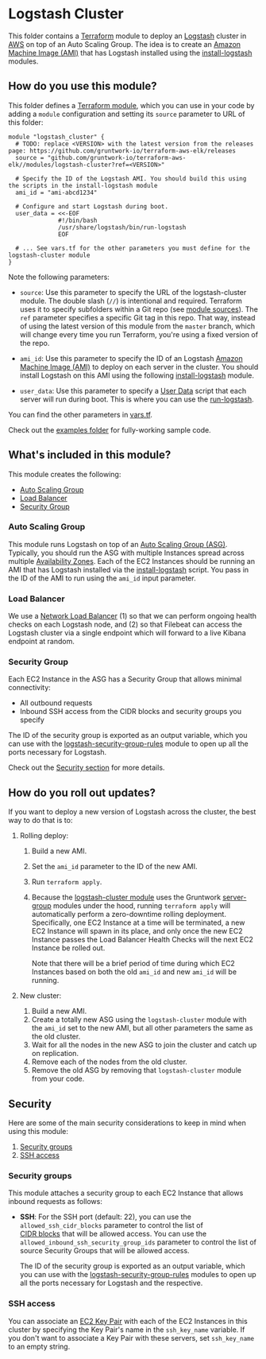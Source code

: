 # Logstash Cluster

This folder contains a [Terraform](https://www.terraform.io/) module to deploy an [Logstash](
https://www.elastic.co/products/logstash) cluster in [AWS](https://aws.amazon.com/) on top of an Auto Scaling Group. 
The idea is to create an [Amazon Machine Image (AMI)](http://docs.aws.amazon.com/AWSEC2/latest/UserGuide/AMIs.html)
that has Logstash installed using the [install-logstash](/modules/install-logstash) modules.

## How do you use this module?

This folder defines a [Terraform module](https://www.terraform.io/docs/modules/usage.html), which you can use in your
code by adding a `module` configuration and setting its `source` parameter to URL of this folder:

```hcl
module "logstash_cluster" {
  # TODO: replace <VERSION> with the latest version from the releases page: https://github.com/gruntwork-io/terraform-aws-elk/releases
  source = "github.com/gruntwork-io/terraform-aws-elk//modules/logstash-cluster?ref=<VERSION>"

  # Specify the ID of the Logstash AMI. You should build this using the scripts in the install-logstash module
  ami_id = "ami-abcd1234"
  
  # Configure and start Logstash during boot. 
  user_data = <<-EOF
              #!/bin/bash
              /usr/share/logstash/bin/run-logstash
              EOF
  
  # ... See vars.tf for the other parameters you must define for the logstash-cluster module
}
```

Note the following parameters:

* `source`: Use this parameter to specify the URL of the logstash-cluster module. The double slash (`//`) is 
  intentional and required. Terraform uses it to specify subfolders within a Git repo (see [module 
  sources](https://www.terraform.io/docs/modules/sources.html)). The `ref` parameter specifies a specific Git tag in 
  this repo. That way, instead of using the latest version of this module from the `master` branch, which 
  will change every time you run Terraform, you're using a fixed version of the repo.

* `ami_id`: Use this parameter to specify the ID of an Logstash [Amazon Machine Image 
  (AMI)](http://docs.aws.amazon.com/AWSEC2/latest/UserGuide/AMIs.html) to deploy on each server in the cluster. You
  should install Logstash on this AMI using the following [install-logstash](/modules/install-logstash) module.
  
* `user_data`: Use this parameter to specify a [User 
  Data](http://docs.aws.amazon.com/AWSEC2/latest/UserGuide/user-data.html#user-data-shell-scripts) script that each
  server will run during boot. This is where you can use the [run-logstash](/modules/run-logstash).

You can find the other parameters in [vars.tf](vars.tf).

Check out the [examples folder](/examples) for fully-working sample code. 

## What's included in this module?

This module creates the following:

* [Auto Scaling Group](#auto-scaling-group)
* [Load Balancer](#load-balancer)
* [Security Group](#security-group)

### Auto Scaling Group

This module runs Logstash on top of an [Auto Scaling Group (ASG)](https://aws.amazon.com/autoscaling/). Typically,
you should run the ASG with multiple Instances spread across multiple [Availability 
Zones](http://docs.aws.amazon.com/AWSEC2/latest/UserGuide/using-regions-availability-zones.html). Each of the EC2
Instances should be running an AMI that has Logstash installed via the [install-logstash](/modules/install-logstash) script.
You pass in the ID of the AMI to run using the `ami_id` input parameter.

### Load Balancer

We use a [Network Load Balancer](https://docs.aws.amazon.com/elasticloadbalancing/latest/network/introduction.html) (1)
so that we can perform ongoing health checks on each Logstash node, and (2) so that Filebeat can access the Logstash cluster
via a single endpoint which will forward to a live Kibana endpoint at random.

### Security Group

Each EC2 Instance in the ASG has a Security Group that allows minimal connectivity:
 
* All outbound requests
* Inbound SSH access from the CIDR blocks and security groups you specify

The ID of the security group is exported as an output variable, which you can use with the [logstash-security-group-rules](/modules/logstash-security-group-rules) module to open up all the ports necessary for Logstash.

Check out the [Security section](#security) for more details. 

## How do you roll out updates?

If you want to deploy a new version of Logstash across the cluster, the best way to do that is to:

1. Rolling deploy:
    1. Build a new AMI.
    1. Set the `ami_id` parameter to the ID of the new AMI.
    1. Run `terraform apply`.
    1. Because the [logstash-cluster module](/modules/logstash-cluster) uses the Gruntwork [server-group](
       https://github.com/gruntwork-io/terraform-aws-asg/tree/main/modules/server-group) modules under the hood, running 
       `terraform apply` will automatically perform a zero-downtime rolling deployment. Specifically, one EC2 Instance at a time will be terminated, a new EC2 Instance will spawn in its place, and only once the new EC2 Instance passes the Load
       Balancer Health Checks will the next EC2 Instance be rolled out. 
       
       Note that there will be a brief period of time during which EC2 Instances based on both the old `ami_id` and
       new `ami_id` will be running.  

1. New cluster: 
    1. Build a new AMI.
    1. Create a totally new ASG using the `logstash-cluster` module with the `ami_id` set to the new AMI, but all 
       other parameters the same as the old cluster.
    1. Wait for all the nodes in the new ASG to join the cluster and catch up on replication.
    1. Remove each of the nodes from the old cluster.
    1. Remove the old ASG by removing that `logstash-cluster` module from your code.

## Security

Here are some of the main security considerations to keep in mind when using this module:

1. [Security groups](#security-groups)
1. [SSH access](#ssh-access)

### Security groups

This module attaches a security group to each EC2 Instance that allows inbound requests as follows:

* **SSH**: For the SSH port (default: 22), you can use the `allowed_ssh_cidr_blocks` parameter to control the list of   
  [CIDR blocks](https://en.wikipedia.org/wiki/Classless_Inter-Domain_Routing) that will be allowed access. You can use 
  the `allowed_inbound_ssh_security_group_ids` parameter to control the list of source Security Groups that will be 
  allowed access.

  The ID of the security group is exported as an output variable, which you can use with the [logstash-security-group-rules](/modules/logstash-security-group-rules) modules to open up all the ports necessary for Logstash and the respective. 

### SSH access

You can associate an [EC2 Key Pair](http://docs.aws.amazon.com/AWSEC2/latest/UserGuide/ec2-key-pairs.html) with each
of the EC2 Instances in this cluster by specifying the Key Pair's name in the `ssh_key_name` variable. If you don't
want to associate a Key Pair with these servers, set `ssh_key_name` to an empty string.
